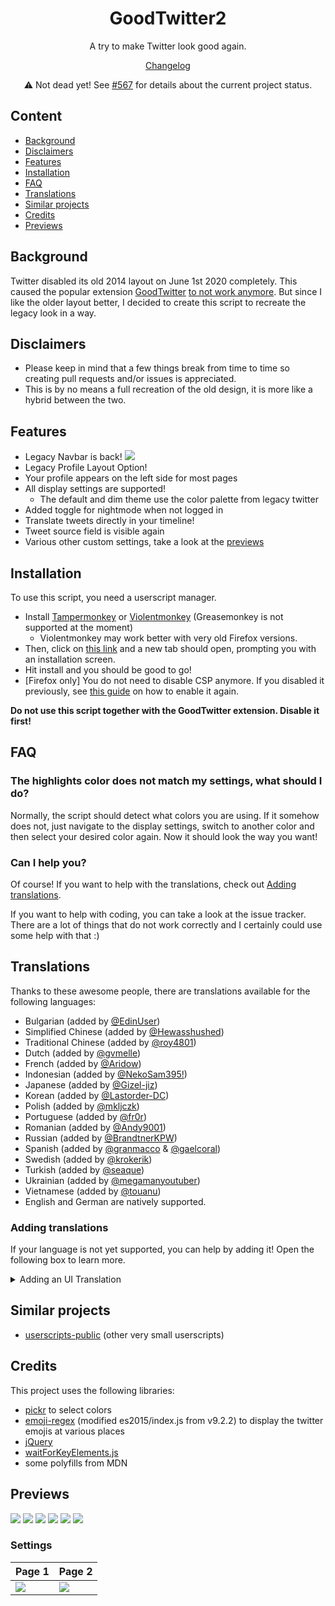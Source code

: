 <div align="center">
  <h1>GoodTwitter2</h1>

  A try to make Twitter look good again.

  [Changelog](https://github.com/Bl4Cc4t/GoodTwitter2/blob/master/doc/changelog.md)

  ⚠ Not dead yet! See [#567](https://github.com/Bl4Cc4t/GoodTwitter2/issues/567) for details about the current project status.
</div>

## Content
- [Background](#background)
- [Disclaimers](#disclaimers)
- [Features](#features)
- [Installation](#installation)
- [FAQ](#faq)
- [Translations](#translations)
- [Similar projects](#similar-projects)
- [Credits](#credits)
- [Previews](#previews)


## Background
Twitter disabled its old 2014 layout on June 1st 2020 completely. This caused the popular extension [GoodTwitter](https://github.com/ZusorCode/GoodTwitter) [to not work anymore](https://twitter.com/ZusorOW/status/1258885451055800320). But since I like the older layout better, I decided to create this script to recreate the legacy look in a way.

## Disclaimers
- Please keep in mind that a few things break from time to time so creating pull requests and/or issues is appreciated.
- This is by no means a full recreation of the old design, it is more like a hybrid between the two.

## Features
- Legacy Navbar is back!
  ![](doc/img/navbar.png)
- Legacy Profile Layout Option!
- Your profile appears on the left side for most pages
- All display settings are supported!
  - The default and dim theme use the color palette from legacy twitter
- Added toggle for nightmode when not logged in
- Translate tweets directly in your timeline!
- Tweet source field is visible again
- Various other custom settings, take a look at the [previews](#previews)

## Installation
To use this script, you need a userscript manager.

- Install [Tampermonkey](https://www.tampermonkey.net/) or [Violentmonkey](https://violentmonkey.github.io/get-it/) (Greasemonkey is not supported at the moment)
  - Violentmonkey may work better with very old Firefox versions.
- Then, click on [this link](https://github.com/Bl4Cc4t/GoodTwitter2/raw/master/twitter.gt2eb.user.js) and a new tab should open, prompting you with an installation screen.
- Hit install and you should be good to go!
- [Firefox only] You do not need to disable CSP anymore. If you disabled it previously, see [this guide](https://github.com/Bl4Cc4t/GoodTwitter2/blob/master/doc/firefox-csp.md) on how to enable it again.

**Do not use this script together with the GoodTwitter extension. Disable it first!**

## FAQ
### The highlights color does not match my settings, what should I do?
Normally, the script should detect what colors you are using.
If it somehow does not, just navigate to the display settings, switch to another color and then select your desired color again.
Now it should look the way you want!

### Can I help you?
Of course! If you want to help with the translations, check out [Adding translations](#adding-translations).

If you want to help with coding, you can take a look at the issue tracker. There are a lot of things that do not work correctly and I certainly could use some help with that :)

## Translations
Thanks to these awesome people, there are translations available for the following languages:
- Bulgarian (added by [@EdinUser](https://github.com/EdinUser))
- Simplified Chinese (added by [@Hewasshushed](https://github.com/Hewasshushed))
- Traditional Chinese (added by [@roy4801](https://github.com/roy4801))
- Dutch (added by [@gvmelle](https://github.com/gvmelle))
- French (added by [@Aridow](https://github.com/Aridow))
- Indonesian (added by [@NekoSam395!](https://github.com/NekoSam395))
- Japanese (added by [@Gizel-jiz](https://github.com/Gizel-jiz))
- Korean (added by [@Lastorder-DC](https://github.com/Lastorder-DC))
- Polish (added by [@mkljczk](https://github.com/mkljczk))
- Portuguese (added by [@fr0r](https://github.com/fr0r))
- Romanian (added by [@Andy9001](https://github.com/Andy9001))
- Russian (added by [@BrandtnerKPW](https://github.com/BrandtnerKPW))
- Spanish (added by [@granmacco](https://github.com/granmacco) & [@gaelcoral](https://github.com/gaelcoral))
- Swedish (added by [@krokerik](https://github.com/krokerik))
- Turkish (added by [@seaque](https://github.com/seaque))
- Ukrainian (added by [@megamanyoutuber](https://github.com/megamanyoutuber))
- Vietnamese (added by [@touanu](https://github.com/touanu))
- English and German are natively supported.

### Adding translations
If your language is not yet supported, you can help by adding it!
Open the following box to learn more.

<details>
  <summary>Adding an UI Translation</summary>

  - Switch to the dev branch.
  - Go to the i18n folder.
  - If a translation does not yet exist for your language:
    - Fork the repo
    - Duplicate the `en.yml` file and change the file name accordingly (i.e. `ja.yml` or `nl.yml`).
      - You can get the language id by pressing <kbd>Ctrl</kbd>+<kbd>U</kbd> on the twitter page and looking at the second line:
![](https://i.imgur.com/AarcTav.png)

    - Then, translate all strings and create a pull request.
      - For all the strings in the first paragraph: Please use the official translations on twitter if you can.
    - You can also of course search for potential spelling mistakes or the likes and correct them for existing translations!
    - New strings will be added sometimes (e.g. for new settings). They will end with a `TODO` comment so you can spot them easier!

  If you don't know how to use git, you can also create an new issue with your translation.

  If you do so, please make sure to wrap the content of your file in backticks, like this:
  ````
  ```content```
  ````
</details>

## Similar projects
- [userscripts-public](https://github.com/Bl4Cc4t/userscripts-public) (other very small userscripts)

## Credits
This project uses the following libraries:
- [pickr](https://github.com/Simonwep/pickr) to select colors
- [emoji-regex](https://github.com/mathiasbynens/emoji-regex) (modified es2015/index.js from v9.2.2) to display the twitter emojis at various places
- [jQuery](https://jquery.com)
- [waitForKeyElements.js](https://gist.github.com/BrockA/2625891)
- some polyfills from MDN

## Previews
[![](doc/img/home-1.png)](https://raw.githubusercontent.com/Bl4Cc4t/GoodTwitter2/master/doc/img/home-1.png)
[![](doc/img/profile-1.png)](https://raw.githubusercontent.com/Bl4Cc4t/GoodTwitter2/master/doc/img/profile-1.png)
[![](doc/img/profile-2.png)](https://raw.githubusercontent.com/Bl4Cc4t/GoodTwitter2/master/doc/img/profile-2.png)
[![](doc/img/tweet.png)](https://raw.githubusercontent.com/Bl4Cc4t/GoodTwitter2/master/doc/img/tweet.png)
[![](doc/img/home-2.png)](https://raw.githubusercontent.com/Bl4Cc4t/GoodTwitter2/master/doc/img/home-2.png)
[![](doc/img/home-2.png)](https://raw.githubusercontent.com/Bl4Cc4t/GoodTwitter2/master/doc/img/home-2.png)

### Settings
Page 1 | Page 2
-|-
[![](doc/img/settings-1.png)](https://raw.githubusercontent.com/Bl4Cc4t/GoodTwitter2/master/doc/img/settings-1.png) | [![](doc/img/settings-2.png)](https://raw.githubusercontent.com/Bl4Cc4t/GoodTwitter2/master/doc/img/settings-2.png)
